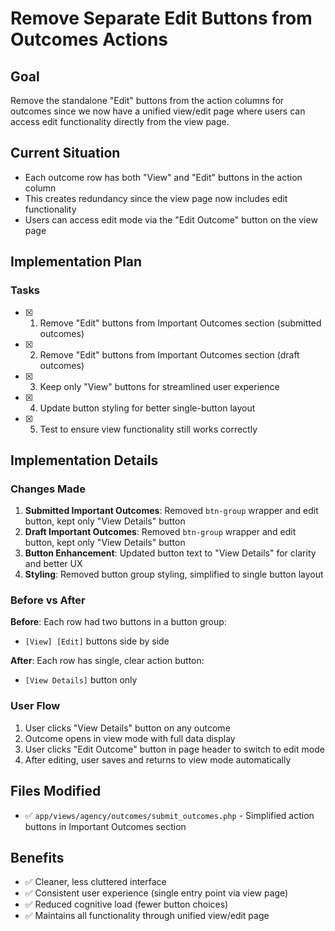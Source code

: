 # Remove Separate Edit Buttons from Outcomes Actions

## Goal
Remove the standalone "Edit" buttons from the action columns for outcomes since we now have a unified view/edit page where users can access edit functionality directly from the view page.

## Current Situation
- Each outcome row has both "View" and "Edit" buttons in the action column
- This creates redundancy since the view page now includes edit functionality
- Users can access edit mode via the "Edit Outcome" button on the view page

## Implementation Plan

### Tasks
- [x] 1. Remove "Edit" buttons from Important Outcomes section (submitted outcomes)
- [x] 2. Remove "Edit" buttons from Important Outcomes section (draft outcomes)  
- [x] 3. Keep only "View" buttons for streamlined user experience
- [x] 4. Update button styling for better single-button layout
- [x] 5. Test to ensure view functionality still works correctly

## Implementation Details

### Changes Made
1. **Submitted Important Outcomes**: Removed `btn-group` wrapper and edit button, kept only "View Details" button
2. **Draft Important Outcomes**: Removed `btn-group` wrapper and edit button, kept only "View Details" button
3. **Button Enhancement**: Updated button text to "View Details" for clarity and better UX
4. **Styling**: Removed button group styling, simplified to single button layout

### Before vs After
**Before**: Each row had two buttons in a button group:
- `[View] [Edit]` buttons side by side

**After**: Each row has single, clear action button:
- `[View Details]` button only

### User Flow
1. User clicks "View Details" button on any outcome
2. Outcome opens in view mode with full data display
3. User clicks "Edit Outcome" button in page header to switch to edit mode
4. After editing, user saves and returns to view mode automatically

## Files Modified
- ✅ `app/views/agency/outcomes/submit_outcomes.php` - Simplified action buttons in Important Outcomes section

## Benefits
- ✅ Cleaner, less cluttered interface
- ✅ Consistent user experience (single entry point via view page)
- ✅ Reduced cognitive load (fewer button choices)
- ✅ Maintains all functionality through unified view/edit page
